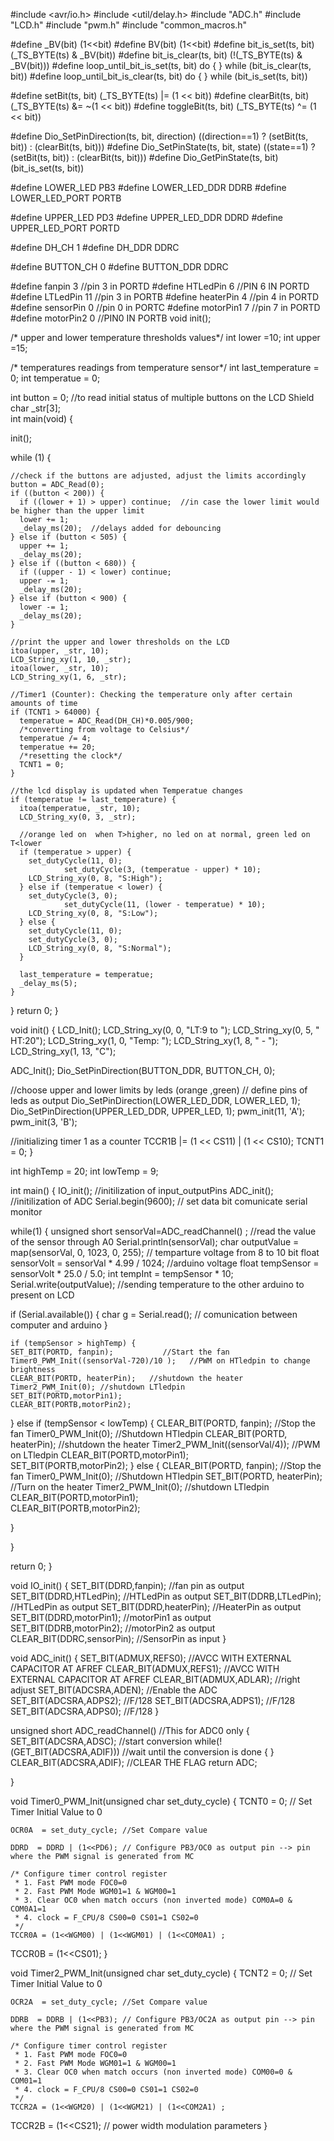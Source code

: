 #include <avr/io.h>
#include <util/delay.h>
#include "ADC.h"
#include "LCD.h"
#include "pwm.h"
#include "common_macros.h"

#define _BV(bit)  (1<<bit)
#define BV(bit)  (1<<bit)
#define bit_is_set(ts, bit) (_TS_BYTE(ts) & _BV(bit))
#define bit_is_clear(ts, bit) (!(_TS_BYTE(ts) & _BV(bit)))
#define loop_until_bit_is_set(ts, bit) do { } while (bit_is_clear(ts, bit))
#define loop_until_bit_is_clear(ts, bit) do { } while (bit_is_set(ts, bit))

#define setBit(ts, bit)     (_TS_BYTE(ts) |= (1 << bit))
#define clearBit(ts, bit)   (_TS_BYTE(ts) &= ~(1 << bit))
#define toggleBit(ts, bit)  (_TS_BYTE(ts) ^= (1 << bit))

#define Dio_SetPinDirection(ts, bit, direction) ((direction==1) ? (setBit(ts, bit)) : (clearBit(ts, bit)))
#define Dio_SetPinState(ts, bit, state) ((state==1) ? (setBit(ts, bit)) : (clearBit(ts, bit)))
#define Dio_GetPinState(ts, bit)  (bit_is_set(ts, bit))

#define LOWER_LED PB3
#define LOWER_LED_DDR DDRB
#define LOWER_LED_PORT PORTB

#define UPPER_LED PD3
#define UPPER_LED_DDR DDRD
#define UPPER_LED_PORT PORTD

#define DH_CH 1
#define DH_DDR DDRC

#define BUTTON_CH 0
#define BUTTON_DDR DDRC

#define fanpin     3 //pin 3 in PORTD
#define HTLedPin   6 //PIN 6 IN PORTD
#define LTLedPin   11 //pin 3 in PORTB
#define heaterPin  4 //pin 4 in PORTD
#define sensorPin  0 //pin 0 in PORTC
#define motorPin1  7 //pin 7 in PORTD
#define motorPin2  0 //PIN0 IN PORTB 
void init();

/* upper and lower temperature thresholds values*/
int lower =10;
int upper =15;

/* temperatures readings from temperature sensor*/
int last_temperature = 0;
int temperatue = 0;

int button = 0;  //to read initial status of multiple buttons on the LCD Shield
char _str[3];    
int main(void) { 

  init(); 

  while (1) {

    //check if the buttons are adjusted, adjust the limits accordingly
    button = ADC_Read(0);
    if ((button < 200)) {
      if ((lower + 1) > upper) continue;  //in case the lower limit would be higher than the upper limit
      lower += 1;
      _delay_ms(20);  //delays added for debouncing
    } else if (button < 505) {
      upper += 1;
      _delay_ms(20);
    } else if ((button < 680)) {
      if ((upper - 1) < lower) continue;
      upper -= 1;
      _delay_ms(20);
    } else if (button < 900) {
      lower -= 1;
      _delay_ms(20);
    }

    //print the upper and lower thresholds on the LCD
    itoa(upper, _str, 10);
    LCD_String_xy(1, 10, _str);
    itoa(lower, _str, 10);
    LCD_String_xy(1, 6, _str);

    //Timer1 (Counter): Checking the temperature only after certain amounts of time
    if (TCNT1 > 64000) {
      temperatue = ADC_Read(DH_CH)*0.005/900;
      /*converting from voltage to Celsius*/
      temperatue /= 4;
      temperatue += 20;
      /*resetting the clock*/
      TCNT1 = 0;
    }

    //the lcd display is updated when Temperatue changes
    if (temperatue != last_temperature) {
      itoa(temperatue, _str, 10);
      LCD_String_xy(0, 3, _str);

      //orange led on  when T>higher, no led on at normal, green led on T<lower
      if (temperatue > upper) {
        set_dutyCycle(11, 0);
                set_dutyCycle(3, (temperatue - upper) * 10);
        LCD_String_xy(0, 8, "S:High");
      } else if (temperatue < lower) {
        set_dutyCycle(3, 0);
                set_dutyCycle(11, (lower - temperatue) * 10);
        LCD_String_xy(0, 8, "S:Low");
      } else {
        set_dutyCycle(11, 0);
        set_dutyCycle(3, 0);
        LCD_String_xy(0, 8, "S:Normal");
      }

      last_temperature = temperatue;
      _delay_ms(5);
    }
  }
  return 0;
}

void init() {
  LCD_Init();
  LCD_String_xy(0, 0, "LT:9 to ");
  LCD_String_xy(0, 5, " HT:20");
  LCD_String_xy(1, 0, "Temp: ");
  LCD_String_xy(1, 8, " - ");
  LCD_String_xy(1, 13, "C");

  ADC_Init();
    Dio_SetPinDirection(BUTTON_DDR, BUTTON_CH, 0);

  //choose upper and lower limits by leds (orange ,green) 
  // define pins of leds  as output
  Dio_SetPinDirection(LOWER_LED_DDR, LOWER_LED, 1);
  Dio_SetPinDirection(UPPER_LED_DDR, UPPER_LED, 1);
  pwm_init(11, 'A');
  pwm_init(3, 'B');

  //initializing timer 1 as a counter
  TCCR1B |= (1 << CS11) | (1 << CS10);
  TCNT1 = 0;
} 



int highTemp = 20;
int lowTemp = 9;



int main()
{
IO_init(); //initilization of input_outputPins
ADC_init(); //initilization of ADC
Serial.begin(9600); // set data bit comunicate serial monitor


  while(1)
{
unsigned short sensorVal=ADC_readChannel() ; //read the value of the sensor through A0
Serial.println(sensorVal);
char outputValue = map(sensorVal, 0, 1023, 0, 255); // temparture voltage from 8 to 10 bit
  float sensorVolt = sensorVal * 4.99 / 1024; //arduino voltage 
  float tempSensor = sensorVolt * 25.0 / 5.0;
  int tempInt = tempSensor * 10;
  Serial.write(outputValue); //sending temperature to the other arduino to present on LCD

  if (Serial.available()) {
    char g = Serial.read(); // comunication between computer and arduino 
    }

    if (tempSensor > highTemp) {
    SET_BIT(PORTD, fanpin);           //Start the fan 
    Timer0_PWM_Init((sensorVal-720)/10 );   //PWM on HTledpin to change brightness
    CLEAR_BIT(PORTD, heaterPin);   //shutdown the heater 
    Timer2_PWM_Init(0); //shutdown LTledpin 
    SET_BIT(PORTD,motorPin1);  
    CLEAR_BIT(PORTB,motorPin2);
  } else if (tempSensor < lowTemp) {
    CLEAR_BIT(PORTD, fanpin); //Stop the fan 
    Timer0_PWM_Init(0); //Shutdown HTledpin 
    CLEAR_BIT(PORTD, heaterPin); //shutdown the heater 
    Timer2_PWM_Init((sensorVal/4)); //PWM on LTledpin 
    CLEAR_BIT(PORTD,motorPin1);  
    SET_BIT(PORTB,motorPin2);
  } else {
    CLEAR_BIT(PORTD, fanpin); //Stop the fan 
    Timer0_PWM_Init(0); //Shutdown HTledpin 
    SET_BIT(PORTD, heaterPin); //Turn on the heater 
    Timer2_PWM_Init(0); //shutdown LTledpin 
    CLEAR_BIT(PORTD,motorPin1);  
    CLEAR_BIT(PORTB,motorPin2);

  }
  


}

return 0;
}

void IO_init()
{
  SET_BIT(DDRD,fanpin);    //fan pin as output
  SET_BIT(DDRD,HTLedPin);  //HTLedPin as output
  SET_BIT(DDRB,LTLedPin);  //HTLedPin as output
  SET_BIT(DDRD,heaterPin); //HeaterPin as output
  SET_BIT(DDRD,motorPin1);  //motorPin1 as output
  SET_BIT(DDRB,motorPin2);  //motorPin2 as output
  CLEAR_BIT(DDRC,sensorPin);  //SensorPin as input
}

void ADC_init()
{
  SET_BIT(ADMUX,REFS0); //AVCC WITH EXTERNAL CAPACITOR AT AFREF
	CLEAR_BIT(ADMUX,REFS1); //AVCC WITH EXTERNAL CAPACITOR AT AFREF
	CLEAR_BIT(ADMUX,ADLAR); //right adjust
	SET_BIT(ADCSRA,ADEN); //Enable the ADC
	SET_BIT(ADCSRA,ADPS2); //F/128
	SET_BIT(ADCSRA,ADPS1); //F/128
	SET_BIT(ADCSRA,ADPS0); //F/128
}

unsigned short ADC_readChannel() //This for ADC0 only
{
	SET_BIT(ADCSRA,ADSC); //start conversion
	while(!(GET_BIT(ADCSRA,ADIF))) //wait until the conversion is done
	{
	}
	CLEAR_BIT(ADCSRA,ADIF); //CLEAR THE FLAG
	return ADC;

}

void Timer0_PWM_Init(unsigned char set_duty_cycle)
{
	TCNT0 = 0; // Set Timer Initial Value to 0

	OCR0A  = set_duty_cycle; //Set Compare value

	DDRD  = DDRD | (1<<PD6); // Configure PB3/OC0 as output pin --> pin where the PWM signal is generated from MC

	/* Configure timer control register
	 * 1. Fast PWM mode FOC0=0
	 * 2. Fast PWM Mode WGM01=1 & WGM00=1
	 * 3. Clear OC0 when match occurs (non inverted mode) COM0A=0 & COM0A1=1
	 * 4. clock = F_CPU/8 CS00=0 CS01=1 CS02=0
	 */
	TCCR0A = (1<<WGM00) | (1<<WGM01) | (1<<COM0A1) ;
  TCCR0B = (1<<CS01);
}

void Timer2_PWM_Init(unsigned char set_duty_cycle)
{
	TCNT2 = 0; // Set Timer Initial Value to 0

	OCR2A  = set_duty_cycle; //Set Compare value

	DDRB  = DDRB | (1<<PB3); // Configure PB3/OC2A as output pin --> pin where the PWM signal is generated from MC

	/* Configure timer control register
	 * 1. Fast PWM mode FOC0=0
	 * 2. Fast PWM Mode WGM01=1 & WGM00=1
	 * 3. Clear OC0 when match occurs (non inverted mode) COM00=0 & COM01=1
	 * 4. clock = F_CPU/8 CS00=0 CS01=1 CS02=0
	 */
	TCCR2A = (1<<WGM20) | (1<<WGM21) | (1<<COM2A1) ;
  TCCR2B = (1<<CS21); // power width modulation parameters 
}


